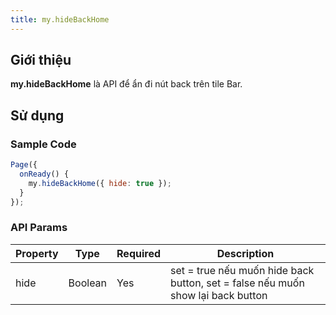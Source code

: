 ```yaml
---
title: my.hideBackHome
---
```


## Giới thiệu

**my.hideBackHome** là API để ẩn đi nút back trên tile Bar.

## Sử dụng

### Sample Code

```js
Page({
  onReady() {
    my.hideBackHome({ hide: true });
  }
});
```

### API Params

| Property | Type    | Required | Description                                                                     |
| -------- | ------- | -------- | ------------------------------------------------------------------------------- |
| hide     | Boolean | Yes      | set = true nếu muốn hide back button, set = false nếu muốn show lại back button |
